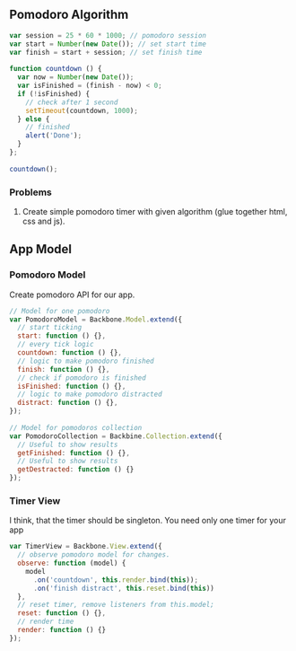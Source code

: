 ## Pomodoro Algorithm

```js
var session = 25 * 60 * 1000; // pomodoro session
var start = Number(new Date()); // set start time
var finish = start + session; // set finish time
 
function countdown () {
  var now = Number(new Date());
  var isFinished = (finish - now) < 0;
  if (!isFinished) {
    // check after 1 second
    setTimeout(countdown, 1000);
  } else {
    // finished
    alert('Done');
  }
};
 
countdown();
```

### Problems

1. Create simple pomodoro timer with given algorithm (glue together html, css and js).

## App Model

### Pomodoro Model 

Create pomodoro API for our app.

```js
// Model for one pomodoro
var PomodoroModel = Backbone.Model.extend({
  // start ticking
  start: function () {},
  // every tick logic
  countdown: function () {},
  // logic to make pomodoro finished 
  finish: function () {},
  // check if pomodoro is finished
  isFinished: function () {},
  // logic to make pomodoro distracted 
  distract: function () {},
});
 
// Model for pomodoros collection
var PomodoroCollection = Backbine.Collection.extend({
  // Useful to show results
  getFinished: function () {},
  // Useful to show results
  getDestracted: function () {}
});
```

### Timer View

I think, that the timer should be singleton. You need only one timer for your app

```js
var TimerView = Backbone.View.extend({
  // observe pomodoro model for changes.
  observe: function (model) {
    model
      .on('countdown', this.render.bind(this));
      .on('finish distract', this.reset.bind(this))
  },
  // reset timer, remove listeners from this.model;
  reset: function () {},
  // render time
  render: function () {}
});
```



